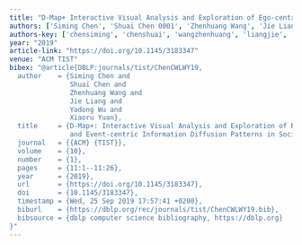 ```yaml
---
title: "D-Map+ Interactive Visual Analysis and Exploration of Ego-centric and Event-centric Information Diffusion Patterns in Social Media"
authors: ['Siming Chen', 'Shuai Chen 0001', 'Zhenhuang Wang', 'Jie Liang 0004', 'Yadong Wu', 'Xiaoru Yuan']
authors-key: ['chensiming', 'chenshuai', 'wangzhenhuang', 'liangjie', 'wuyadong', 'yuanxiaoru']
year: "2019"
article-link: "https://doi.org/10.1145/3183347"
venue: "ACM TIST"
bibex: "@article{DBLP:journals/tist/ChenCWLWY19,
  author    = {Siming Chen and
               Shuai Chen and
               Zhenhuang Wang and
               Jie Liang and
               Yadong Wu and
               Xiaoru Yuan},
  title     = {D-Map+: Interactive Visual Analysis and Exploration of Ego-centric
               and Event-centric Information Diffusion Patterns in Social Media},
  journal   = {{ACM} {TIST}},
  volume    = {10},
  number    = {1},
  pages     = {11:1--11:26},
  year      = {2019},
  url       = {https://doi.org/10.1145/3183347},
  doi       = {10.1145/3183347},
  timestamp = {Wed, 25 Sep 2019 17:57:41 +0200},
  biburl    = {https://dblp.org/rec/journals/tist/ChenCWLWY19.bib},
  bibsource = {dblp computer science bibliography, https://dblp.org}
}"
---
```

